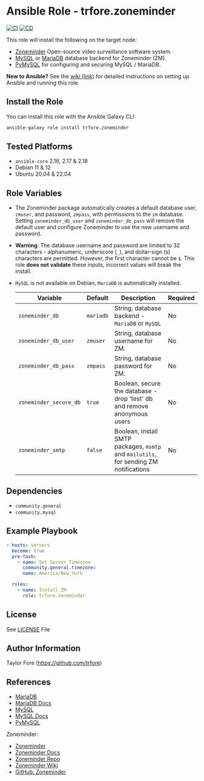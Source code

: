 # Ansible Role - trfore.zoneminder

[![CI](https://github.com/trfore/ansible-role-zoneminder/actions/workflows/ci.yml/badge.svg?branch=main)](https://github.com/trfore/ansible-role-zoneminder/actions/workflows/ci.yml)
[![CD](https://github.com/trfore/ansible-role-zoneminder/actions/workflows/cd.yml/badge.svg?branch=main)](https://github.com/trfore/ansible-role-zoneminder/actions/workflows/cd.yml)

This role will install the following on the target node:

- [Zoneminder] Open-source video surveillance software system.
- [MySQL] or [MariaDB] database backend for Zoneminder (ZM).
- [PyMySQL] for configuring and securing MySQL / MariaDB.

**New to Ansible?** See the [wiki (link)](https://github.com/trfore/ansible-role-zoneminder/wiki/New-User-Guide) for detailed
instructions on setting up Ansible and running this role.

## Install the Role

You can install this role with the Ansible Galaxy CLI:

```bash
ansible-galaxy role install trfore.zoneminder
```

## Tested Platforms

- `ansible-core` 2.16, 2.17 & 2.18
- Debian 11 & 12
- Ubuntu 20.04 & 22.04

## Role Variables

- The Zoneminder package automatically creates a default database user, `zmuser`, and password, `zmpass`, with
  permissions to the `zm` database. Setting `zoneminder_db_user` and `zoneminder_db_pass` will remove the default user
  and configure Zoneminder to use the new username and password.
- **Warning**: The database username and password are limited to 32 characters - alphanumeric, underscore (`_`), and
  dollar-sign (`$`) characters are permitted. However, the first character cannot be `$`. This role **does not validate**
  these inputs, incorrect values will break the install.
- `MySQL` is not available on Debian, `MariaDB` is automatically installed.

  | Variable               | Default   | Description                                                                           | Required |
  | ---------------------- | --------- | ------------------------------------------------------------------------------------- | -------- |
  | `zoneminder_db`        | `mariadb` | String, database backend - `MariaDB` or `MySQL`                                       | No       |
  | `zoneminder_db_user`   | `zmuser`  | String, database username for ZM.                                                     | No       |
  | `zoneminder_db_pass`   | `zmpass`  | String, database password for ZM.                                                     | No       |
  | `zoneminder_secure_db` | `true`    | Boolean, secure the database - drop 'test' db and remove anonymous users              | No       |
  | `zoneminder_smtp`      | `false`   | Boolean, install SMTP packages, `msmtp` and `mailutils`, for sending ZM notifications | No       |

## Dependencies

- `community.general`
- `community.mysql`

## Example Playbook

```yaml
- hosts: servers
  become: true
  pre-task:
    - name: Set Server Timezone
      community.general.timezone:
      name: America/New_York

  roles:
    - name: Install ZM
      role: trfore.zoneminder
```

## License

See [LICENSE](LICENSE) File

## Author Information

Taylor Fore (<https://github.com/trfore>)

## References

- [MariaDB]
- [MariaDB Docs]
- [MySQL]
- [MySQL Docs]
- [PyMySQL]

Zoneminder:

- [Zoneminder]
- [Zoneminder Docs]
- [Zoneminder Repo]
- [Zoneminder Wiki]
- [GitHub: Zoneminder]

[GitHub: Zoneminder]: https://github.com/ZoneMinder/ZoneMinder/
[MariaDB]: https://mariadb.com/
[MariaDB Docs]: https://mariadb.com/kb/en/documentation/
[MySQL]: https://www.mysql.com/
[MySQL Docs]: https://dev.mysql.com/doc/
[PyMySQL]: https://pymysql.readthedocs.io/en/latest/
[Zoneminder]: https://zoneminder.com/
[Zoneminder Docs]: https://zoneminder.readthedocs.io/en/latest/index.html
[Zoneminder Repo]: https://zmrepo.zoneminder.com/
[Zoneminder Wiki]: https://wiki.zoneminder.com
